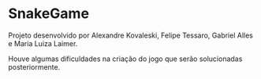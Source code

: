 # SnakeGame
Projeto desenvolvido por Alexandre Kovaleski, Felipe Tessaro, Gabriel Alles e Maria Luiza Laimer.

Houve algumas dificuldades na criação do jogo que serão solucionadas posteriormente.
